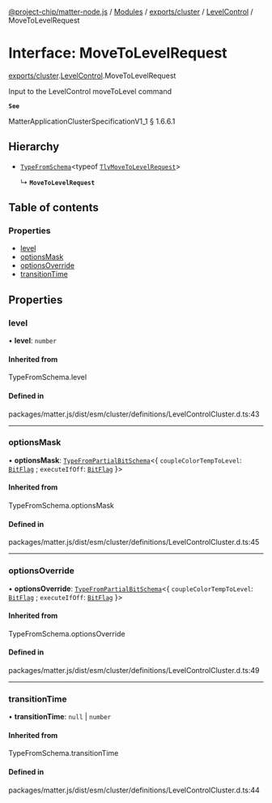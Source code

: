 [@project-chip/matter-node.js](../README.md) / [Modules](../modules.md) / [exports/cluster](../modules/exports_cluster.md) / [LevelControl](../modules/exports_cluster.LevelControl.md) / MoveToLevelRequest

# Interface: MoveToLevelRequest

[exports/cluster](../modules/exports_cluster.md).[LevelControl](../modules/exports_cluster.LevelControl.md).MoveToLevelRequest

Input to the LevelControl moveToLevel command

**`See`**

MatterApplicationClusterSpecificationV1_1 § 1.6.6.1

## Hierarchy

- [`TypeFromSchema`](../modules/exports_tlv.md#typefromschema)\<typeof [`TlvMoveToLevelRequest`](../modules/exports_cluster.LevelControl.md#tlvmovetolevelrequest)\>

  ↳ **`MoveToLevelRequest`**

## Table of contents

### Properties

- [level](exports_cluster.LevelControl.MoveToLevelRequest.md#level)
- [optionsMask](exports_cluster.LevelControl.MoveToLevelRequest.md#optionsmask)
- [optionsOverride](exports_cluster.LevelControl.MoveToLevelRequest.md#optionsoverride)
- [transitionTime](exports_cluster.LevelControl.MoveToLevelRequest.md#transitiontime)

## Properties

### level

• **level**: `number`

#### Inherited from

TypeFromSchema.level

#### Defined in

packages/matter.js/dist/esm/cluster/definitions/LevelControlCluster.d.ts:43

___

### optionsMask

• **optionsMask**: [`TypeFromPartialBitSchema`](../modules/exports_schema.md#typefrompartialbitschema)\<\{ `coupleColorTempToLevel`: [`BitFlag`](../modules/exports_schema.md#bitflag) ; `executeIfOff`: [`BitFlag`](../modules/exports_schema.md#bitflag)  }\>

#### Inherited from

TypeFromSchema.optionsMask

#### Defined in

packages/matter.js/dist/esm/cluster/definitions/LevelControlCluster.d.ts:45

___

### optionsOverride

• **optionsOverride**: [`TypeFromPartialBitSchema`](../modules/exports_schema.md#typefrompartialbitschema)\<\{ `coupleColorTempToLevel`: [`BitFlag`](../modules/exports_schema.md#bitflag) ; `executeIfOff`: [`BitFlag`](../modules/exports_schema.md#bitflag)  }\>

#### Inherited from

TypeFromSchema.optionsOverride

#### Defined in

packages/matter.js/dist/esm/cluster/definitions/LevelControlCluster.d.ts:49

___

### transitionTime

• **transitionTime**: ``null`` \| `number`

#### Inherited from

TypeFromSchema.transitionTime

#### Defined in

packages/matter.js/dist/esm/cluster/definitions/LevelControlCluster.d.ts:44
